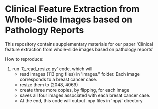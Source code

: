 # Clinical Feature Extraction from Whole-Slide Images based on Pathology Reports

This repository contains supplementary materials for our paper 'Clinical feature extraction from whole-slide images based on pathology reports'

How to reproduce:
1. run '0_read_resize.py' code, which will 
    - read images (113 png files) in 'images/' folder. Each image corresponds to a breast cancer case.
    - resize them to (2048, 4069)
    - create three more copies, by flipping, for each image
    - saves all four images associated with each bresat cancer case.
    - At the end, this code will output .npy files in 'npy/' directory
